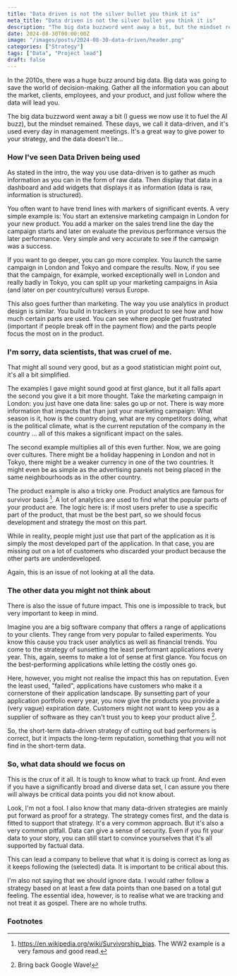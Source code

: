 ```yaml
---
title: "Data driven is not the silver bullet you think it is"
meta_title: "Data driven is not the silver bullet you think it is"
description: "The big data buzzword went away a bit, but the mindset remained. These days, we call it data-driven, and it's used every day in management meetings. It's a great way to give power to your strategy, and the data doesn't lie... right?"
date: 2024-08-30T00:00:00Z
image: "/images/posts/2024-08-30-data-driven/header.png"
categories: ["Strategy"]
tags: ["Data", "Project lead"]
draft: false
---
```


In the 2010s, there was a huge buzz around big data. Big data was going to save the world of decision-making. Gather all the information you can about the market, clients, employees, and your product, and just follow where the data will lead you.

The big data buzzword went away a bit (I guess we now use it to fuel the AI buzz), but the mindset remained. These days, we call it data-driven, and it's used every day in management meetings. It's a great way to give power to your strategy, and the data doesn't lie...

### How I've seen Data Driven being used

As stated in the intro, the way you use data-driven is to gather as much information as you can in the form of raw data. Then display that data in a dashboard and add widgets that displays it as information (data is raw, information is structured).

You often want to have trend lines with markers of significant events. A very simple example is: You start an extensive marketing campaign in London for your new product. You add a marker on the sales trend line the day the campaign starts and later on evaluate the previous performance versus the later performance. Very simple and very accurate to see if the campaign was a success.

If you want to go deeper, you can go more complex. You launch the same campaign in London and Tokyo and compare the results. Now, if you see that the campaign, for example, worked exceptionally well in London and really badly in Tokyo, you can split up your marketing campaigns in Asia (and later on per country/culture) versus Europe.

This also goes further than marketing. The way you use analytics in product design is similar. You build in trackers in your product to see how and how much certain parts are used. You can see where people get frustrated (important if people break off in the payment flow) and the parts people focus the most on in the product.

### I'm sorry, data scientists, that was cruel of me.

That might all sound very good, but as a good statistician might point out, it's all a bit simplified.

The examples I gave might sound good at first glance, but it all falls apart the second you give it a bit more thought. Take the marketing campaign in London: you just have one data line: sales go up or not. There is way more information that impacts that than just your marketing campaign: What season is it, how is the country doing, what are my competitors doing, what is the political climate, what is the current reputation of the company in the country ... all of this makes a significant impact on the sales.

The second example multiplies all of this even further. Now, we are going over cultures. There might be a holiday happening in London and not in Tokyo, there might be a weaker currency in one of the two countries. It might even be as simple as the advertising panels not being placed in the same neighbourhoods as in the other country.

The product example is also a tricky one. Product analytics are famous for survivor basis [^1]. A lot of analytics are used to find what the popular parts of your product are. The logic here is: if most users prefer to use a specific part of the product, that must be the best part, so we should focus development and strategy the most on this part.

While in reality, people might just use that part of the application as it is simply the most developed part of the application. In that case, you are missing out on a lot of customers who discarded your product because the other parts are underdeveloped.

Again, this is an issue of not looking at all the data.

### The other data you might not think about

There is also the issue of future impact. This one is impossible to track, but very important to keep in mind.

Imagine you are a big software company that offers a range of applications to your clients. They range from very popular to failed experiments. You know this cause you track user analytics as well as financial trends. You come to the strategy of sunsetting the least performant applications every year. This, again, seems to make a lot of sense at first glance. You focus on the best-performing applications while letting the costly ones go.

Here, however, you might not realise the impact this has on reputation. Even the least used, "failed", applications have customers who make it a cornerstone of their application landscape. By sunsetting part of your application portfolio every year, you now give the products you provide a (very vague) expiration date. Customers might not want to keep you as a supplier of software as they can't trust you to keep your product alive [^2].

So, the short-term data-driven strategy of cutting out bad performers is correct, but it impacts the long-term reputation, something that you will not find in the short-term data.

### So, what data should we focus on

This is the crux of it all. It is tough to know what to track up front. And even if you have a significantly broad and diverse data set, I can assure you there will always be critical data points you did not know about.

Look, I'm not a fool. I also know that many data-driven strategies are mainly put forward as proof for a strategy. The strategy comes first, and the data is fitted to support that strategy. It's a very common approach. But it's also a very common pitfall. Data can give a sense of security. Even if you fit your data to your story, you can still start to convince yourselves that it's all supported by factual data.

This can lead a company to believe that what it is doing is correct as long as it keeps following the (selected) data. It is important to be critical about this.

I'm also not saying that we should ignore data. I would rather follow a strategy based on at least a few data points than one based on a total gut feeling. The essential idea, however, is to realise what we are tracking and not treat it as gospel. There are no whole truths.

### Footnotes

[^1]: https://en.wikipedia.org/wiki/Survivorship_bias. The WW2 example is a very famous and good read.

[^2]: Bring back Google Wave!
